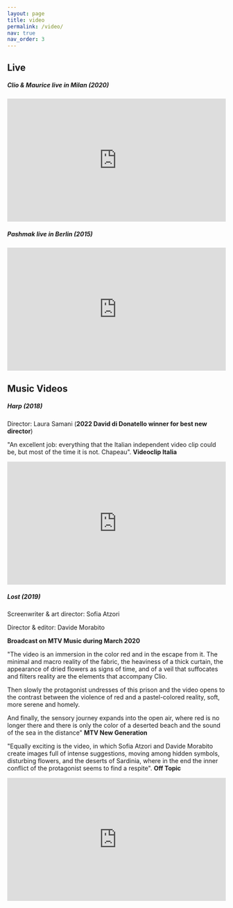 ```yaml
---
layout: page
title: video
permalink: /video/
nav: true
nav_order: 3
---
```


## __Live__

##### Clio & Maurice live in Milan (2020)


<p> <div id="Container"
     style="padding-bottom:56.25%; position:relative; display:block; width: 100%">
     <iframe id="Lost" width="100%" height="100%" src="https://www.youtube.com/embed/NHqgISJTMMk" frameborder="0" allowfullscreen="" style="position:absolute; top:0; left: 0"></iframe>
</div> </p>




##### Pashmak live in Berlin (2015)


<p> <div id="Container"
     style="padding-bottom:56.25%; position:relative; display:block; width: 100%">
     <iframe id="Ropes" width="100%" height="100%" src="https://www.youtube.com/embed/e4Cz5-pweis" frameborder="0" allowfullscreen="" style="position:absolute; top:0; left: 0"></iframe>
</div> </p>

## __Music Videos__

##### Harp (2018)

Director: Laura Samani (__2022 David di Donatello winner for best new director__)

"An excellent job: everything that the Italian independent video clip could be, but most of the time it is not. Chapeau". <b>Videoclip Italia</b>


<p> <div id="Container"
     style="padding-bottom:56.25%; position:relative; display:block; width: 100%">
     <iframe id="Harp" width="100%" height="100%" src="https://www.youtube.com/embed/hkIo8ApW5Jo" frameborder="0" allowfullscreen="" style="position:absolute; top:0; left: 0"></iframe>
</div> </p>


##### Lost (2019)

Screenwriter & art director: Sofia Atzori

Director & editor: Davide Morabito

__Broadcast on MTV Music during March 2020__

"The video is an immersion in the color red and in the escape from it. The minimal and macro reality of the fabric, the heaviness of a thick curtain, the appearance of dried flowers as signs of time, and of a veil that suffocates and filters reality are the elements that accompany Clio. 

Then slowly the protagonist undresses of this prison and the video opens to the contrast between the violence of red and a pastel-colored reality, soft, more serene and homely.

And finally, the sensory journey expands into the open air, where red is no longer there and there is only the color of a deserted beach and the sound of the sea in the distance" <b>MTV New Generation</b>

"Equally exciting is the video, in which Sofia Atzori and Davide Morabito create images full of intense suggestions, moving among hidden symbols, disturbing flowers, and the deserts of Sardinia, where in the end the inner conflict of the protagonist seems to find a respite". <b>Off Topic</b>


<p> <div id="Container"
     style="padding-bottom:56.25%; position:relative; display:block; width: 100%">
     <iframe id="Lostclip" width="100%" height="100%" src="https://https://www.youtube.com/embed/N_Sn1xplQkI" frameborder="0" allowfullscreen="" style="position:absolute; top:0; left: 0"></iframe>
</div> </p>
















